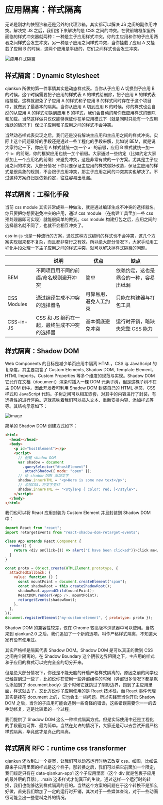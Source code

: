 # 应用隔离：样式隔离

无论是刚才的快照沙箱还是另外的代理沙箱，其实都可以解决 JS 之间的副作用冲突。解决完 JS 之后，我们接下来解决的是 CSS 之间的冲突。在微前端框架里所面临的样式冲突器就两种：一种是主子应用样式冲突，你的主应用和你的子应用两者之间样式会发生冲突，另一种是子应用之间样式冲突，当你挂载了应用 A 又挂载了应用 B 的时候，这两个应用是平级的，它们之间样式也会发生冲突。

![应用样式隔离](https://pic.imgdb.cn/item/607eeb1e8322e6675c163223.jpg)

## 样式隔离：Dynamic Stylesheet

qiankun 所做的第一件事情其实是动态样式表。当你从子应用 A 切换到子应用 B 的时候，这个时候需要把子应用的样式表 A 的样式给删除，把子应用 B 的样式表给挂载。这样就避免了子应用 A 的样式和子应用 B 的样式同时存在于这个项目中，就做到了最基本的隔离。当你从应用 A 切到应用 B 的时候，你的样式也会自然的从应用 A 的样式切换到应用 B 的样式，我们会自动的帮你做应用样式的删除和加载。当然这样做只仅仅能够保证你在单应用模式下（就是同时只能有一个应用活跃的情况下）保证子应用和子应用之间的样式不会冲突。

当然动态样式表实现之后，我们还是没有解决主应用和主应用之间的样式冲突。实际上这个问题最好的手段还是通过一些工程化的手段来解，比如说 BEM，就是说大家约定一下，你应用 A 样式就统一加一个 `a-` 的前缀，应用 B 样式就统一加一个 `b-` 的前缀，你的框架应用也统一加个前缀。大家通过一些约定（比如约定大家都加上一个应用名的前缀）来避免冲突，这是非常有效的一个方案。尤其是主子应用之间的冲突，大部分情况下你只要保证主应用的样式做好改造，保证主应用的样式是很具象的规则，不会跟子应用冲突，那主子应用之间的冲突其实也解决了。不过这种方案终归是依赖约定，往往容易出纰漏。

## 样式隔离：工程化手段

当前 css module 其实非常成熟一种做法，就是通过编译生成不冲突的选择器名。你只要把你想要避免冲突的应用，通过 css module （在构建工具里加一些 css 预处理器即可实现）就能很简单的做到。css module 构建打包之后，应用之间的选择器名就不同了，也就不会相互冲突了。

css-in-js 也是一种流行的方案，通过这种方式编码的样式也不会冲突，这几个方案实现起来都不复杂，而且都非常行之有效。所以绝大部分情况下，大家手动用工程化手段处理一下主子应用之间的样式冲突，就可以解决掉样式隔离的问题。

|             | 说明                                         | 优点                   | 缺点                                   |
| ----------- | -------------------------------------------- | ---------------------- | -------------------------------------- |
| BEM         | 不同项目用不同的前缀/命名规则避开冲突        | 简单                   | 依赖约定，这也是耦合的一种，容易出纰漏 |
| CSS Modules | 通过编译生成不冲突的选择器名                 | 可靠易用，避免人工约束 | 只能在构建器与打包工具                 |
| CSS-in-JS   | CSS 和 JS 编码在一起，最终生成不冲突的选择器 | 基本彻底避免冲突       | 运行时开销，略缺失完整 CSS 能力        |

## 样式隔离：Shadow DOM

Web Components 的目标是减少单页应用中隔离 HTML，CSS 与 JavaScript 的复杂度，其主要包含了 Custom Elements, Shadow DOM, Template Element，HTML Imports，Custom Properties 等多个维度的规范与实现。Shadow DOM 它允许在文档（document）渲染时插入一棵 DOM 元素子树，但是这棵子树不在主 DOM 树中。因此开发者可利用 Shadow DOM 封装自己的 HTML 标签、CSS 样式和 JavaScript 代码。子树之间可以相互嵌套，对其中的内容进行了封装，有选择性的进行渲染。这就意味着我们可以插入文本、重新安排内容、添加样式等等。其结构示意如下：

![image](https://user-images.githubusercontent.com/5803001/43813782-c17e5d34-9af9-11e8-94df-7974298a2afc.png)

简单的 Shadow DOM 创建方式如下：

```html
<html>
  <head></head>
  <body>
    <p id="hostElement"></p>
    <script>
      // 创建 shadow DOM
      var shadow = document
        .querySelector("#hostElement")
        .attachShadow({ mode: "open" });
      // 给 shadow DOM 添加文字
      shadow.innerHTML = "<p>Here is some new text</p>";
      // 添加CSS，将文字变红
      shadow.innerHTML += "<style>p { color: red; }</style>";
    </script>
  </body>
</html>
```

我们也可以将 React 应用封装为 Custom Element 并且封装到 Shadow DOM 中：

```js
import React from "react";
import retargetEvents from "react-shadow-dom-retarget-events";

class App extends React.Component {
  render() {
    return <div onClick={() => alert("I have been clicked")}>Click me</div>;
  }
}

const proto = Object.create(HTMLElement.prototype, {
  attachedCallback: {
    value: function () {
      const mountPoint = document.createElement("span");
      const shadowRoot = this.createShadowRoot();
      shadowRoot.appendChild(mountPoint);
      ReactDOM.render(<App />, mountPoint);
      retargetEvents(shadowRoot);
    },
  },
});
document.registerElement("my-custom-element", { prototype: proto });
```

Shadow DOM 的兼容性较差，仅在 Chrome 较高版本浏览器中可以使用。当然来到 qiankun2.0 之后，我们追加了一个新的选项，叫作严格样式隔离，不知道大家有没有使用过。

其实严格样是隔离代表 Shadow DOM。Shadow DOM 是可以真正的做到 CSS 之间完全隔离的，在 Shadow Boundary 这个阴影边界阻隔之下，主应用的样式和子应用的样式可以完完全全的切分开来。

但是绝大部分情况下，你还是不能无脑的开启严格样式隔离的。原因之前的同学也已经提到过一些了，比如说你在使用一些弹窗组件的时候（弹窗很多情况下都是默认添加到了 document.body）这个时候它就跳过了阴影边界，跑到了主应用里面，样式就丢了。又比方说你子应用使用的是 React 技术栈，而 React 事件代理其实是挂在 document 上的，它也会出一些问题。所以实践里当你开启 Shadow DOM 之后，当你的子应用可能会遇到一些奇怪的错误，这些错误需要你一一的去手动修复，这是比较累的一个过程。

我们提供了 Shadow DOM 这么一种样式隔离方式。但是实际使用中还是工程化的手段最为可靠、最为简单。当然在允许的情况下，大家还是可以去尝试开启严格样式隔离，毕竟这才是真正的隔离。

## 样式隔离 RFC：runtime css transformer

qiankun 还收到过一个提案，让我们可以动态运行时地去改变 css。如图，比如说原来子应用里面的样式是这个样子，那转换之后，我们可以把它前面加一个限定，我们规定只有在 data-qiankun-app1 这个子应用里面（这个 div 就是包裹子应用的最外层的容器），.main 这条样式才能真正的生效。通过这样一个运行时的转换，我们也能够达到样式隔离的目的。当然这个方案的问题在于这个转换不是那么好做，首先我们增加了一定的运行时开销，其次对于一些媒体查询，对于一些动画很可能会出一些意料之外的情况。
